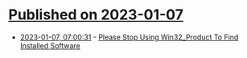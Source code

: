 # [Published on 2023-01-07](index.md)

* [2023-01-07, 07:00:31](https://lobste.rs/s/dm1x9i/please_stop_using_win32_product_find) - [Please Stop Using Win32_Product To Find Installed Software](https://xkln.net/blog/please-stop-using-win32product-to-find-installed-software-alternatives-inside/)
